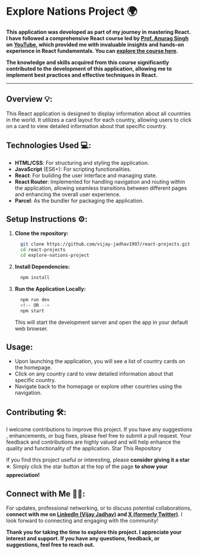 #  Explore Nations Project 🌍

**This application was developed as part of my journey in mastering React. I have followed a comprehensive React course led by [ Prof. Anurag Singh](https://www.linkedin.com/in/anuragsinghbam/) on [YouTube](https://www.youtube.com/@procodrr), which provided me with invaluable insights and hands-on experience in React fundamentals. You can [explore the course here](https://youtube.com/playlist?list=PLfEr2kn3s-bqpPUbeTZP6iRXTxTLwNB7F&si=rMQ-_E7EgvyJ9bkd).**

**The knowledge and skills acquired from this course significantly contributed to the development of this application, allowing me to implement best practices and effective techniques in React.**

---

## Overview 💡:
This React application is designed to display information about all countries in the world. It utilizes a card layout for each country, allowing users to click on a card to view detailed information about that specific country.


## Technologies Used 💻:
-  **HTML/CSS**: For structuring and styling the application.
-  **JavaScript** (ES6+): For scripting functionalities.
-  **React**: For building the user interface and managing state.
-  **React Router**: Implemented for handling navigation and routing within the application, allowing seamless transitions between different pages and enhancing the overall user experience.
-  **Parcel**: As the bundler for packaging the application.

## Setup Instructions ⚙:
1. **Clone the repository:**
    ```sh
      git clone https://github.com/vijay-jadhav1997/react-projects.git
      cd react-projects
      cd explore-nations-project
    ```

2. **Install Dependencies:**
    ```sh
      npm install
    ```

3. **Run the Application Locally:**
    ```sh
      npm run dev
      <!-- OR -->
      npm start
    ```
    This will start the development server and open the app in your default web browser.

## Usage:

- Upon launching the application, you will see a list of country cards on the homepage.
- Click on any country card to view detailed information about that specific country.
- Navigate back to the homepage or explore other countries using the navigation.


## Contributing 🛠️:

I welcome contributions to improve this project. If you have any suggestions , enhancements, or bug fixes, please feel free to submit a pull request. Your feedback and contributions are highly valued and will help enhance the quality and functionality of the application.
 Star This Repository

If you find this project useful or interesting, please **consider giving it a star ⭐**. Simply click the star button at the top of the page **to show your appreciation!**


##  Connect with Me 🤝🏻:

For updates, professional networking, or to discuss potential collaborations, **connect with me on [LinkedIn (Vijay Jadhav)](https://www.linkedin.com/in/vijay-jadhav1997) and [X (formerly Twitter)](https://x.com/VijayJadha93653)**. I look forward to connecting and engaging with the community!

**Thank you for taking the time to explore this project. I appreciate your interest and support. If you have any questions, feedback, or suggestions, feel free to reach out.**

